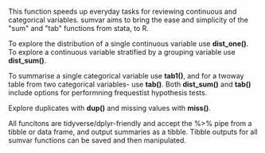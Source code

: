 This function speeds up everyday tasks for reviewing continuous and categorical variables.
sumvar aims to bring the ease and simplicity of the "sum" and "tab" functions from stata, to R. 

To explore the distribution of a single continuous variable use <b>dist_one()</b>. <br>
To explore a continuous variable stratified by a grouping variable use <b>dist_sum()</b>.

To summarise a single categorical variable use <b>tab1()</b>, and for a twoway table from two categorical variables- use <b>tab()</b>. 
Both <b>dist_sum()</b> and <b>tab()</b> include options for performning frequestist hypothesis tests.

Explore duplicates with <b>dup()</b> and missing values with <b>miss()</b>.

All funcitons are tidyverse/dplyr-friendly and accept the %>% pipe from a tibble or data frame, and output summaries as a tibble.
Tibble outputs for all sumvar functions can be saved and then manipulated.
